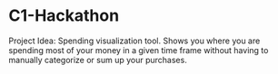 # C1-Hackathon
Project Idea: Spending visualization tool. Shows you where you are spending most of your money in a given time frame without having to manually categorize or sum up your purchases.
